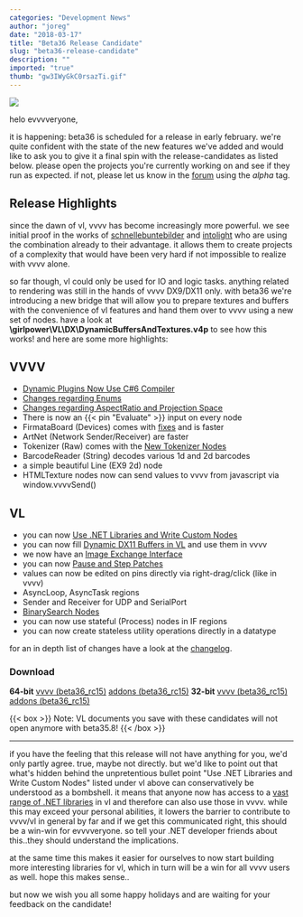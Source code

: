 ```yaml
---
categories: "Development News"
author: "joreg"
date: "2018-03-17"
title: "Beta36 Release Candidate"
slug: "beta36-release-candidate"
description: ""
imported: "true"
thumb: "gw3IWyGkC0rsazTi.gif"
---
```



![](gw3IWyGkC0rsazTi.gif)

helo evvvveryone,

it is happening: beta36 is scheduled for a release in early february. we're quite confident with the state of the new features we've added and would like to ask you to give it a final spin with the release-candidates as listed below. please open the projects you're currently working on and see if they run as expected. if not, please let us know in the [forum](https://discourse.vvvv.org/) using the *alpha* tag. 

## Release Highlights
since the dawn of vl, vvvv has become increasingly more powerful. we see initial proof in the works of [schnellebuntebilder](/blog/zuse) and [intolight](http://www.intolight.de/projekte/skyguide-im-verkehrshaus-luzern) who are using the combination already to their advantage. it allows them to create projects of a complexity that would have been very hard if not impossible to realize with vvvv alone.

so far though, vl could only be used for IO and logic tasks. anything related to rendering was still in the hands of vvvv DX9/DX11 only. with beta36 we're introducing a new bridge that will allow you to prepare textures and buffers with the convenience of vl features and hand them over to vvvv using a new set of nodes. have a look at **\girlpower\VL\DX\DynamicBuffersAndTextures.v4p** to see how this works! and here are some more highlights:

<!--{SPLIT()}-->
## VVVV
- [Dynamic Plugins Now Use C#6 Compiler](/blog/2017/c6-compiler-for-dynamic-plugins)
- [Changes regarding Enums](/blog/2018/small-changes-regarding-enums-in-vvvv)
- [Changes regarding AspectRatio and Projection Space](/blog/2018/aspect-ratio-and-projection-space)
- There is now an {{< pin "Evaluate" >}} input on every node
- FirmataBoard (Devices) comes with [fixes](/blog/2017/firmata-updates-and-fixes) and is faster
- ArtNet (Network Sender/Receiver) are faster
- Tokenizer (Raw) comes with the [New Tokenizer Nodes](/blog/2017/new-tokenizer-nodes)
- BarcodeReader (String) decodes various 1d and 2d barcodes
- a simple beautiful Line (EX9 2d) node
- HTMLTexture nodes now can send values to vvvv from javascript via window.vvvvSend()
<!--~~~-->
## VL
- you can now [Use .NET Libraries and Write Custom Nodes](/blog/2017/vl-using-.net-libraries-and-writing-custom-nodes)
- you can now fill [Dynamic DX11 Buffers in VL](/blog/2018/dynamic-dx11-buffers-in-vl) and use them in vvvv
- we now have an [Image Exchange Interface](/blog/2018/vl-image-exchange-interface)
- you can now [Pause and Step Patches](/blog/2017/vl-one-frame-at-a-time) 
- values can now be edited on pins directly via right-drag/click (like in vvvv)
- AsyncLoop, AsyncTask regions
- Sender and Receiver for UDP and SerialPort
- [BinarySearch Nodes](/blog/2018/binary-search-for-your-keyframes)
- you can now use stateful (Process) nodes in IF regions
- you can now create stateless utility operations directly in a datatype
<!--{SPLIT}-->

for an in depth list of changes have a look at the [changelog](https://betadocs.vvvv.org/changelog/index.html).

### Download
<!--{SPLIT()}-->
**64-bit**
[vvvv (beta36_rc15)](http://teamcity.vvvv.org/guestAuth/app/rest/builds/id:24932/artifacts/content/vvvv_50alpha35.18_x64.zip)
[addons (beta36_rc15)](http://teamcity.vvvv.org/guestAuth/app/rest/builds/id:24932/artifacts/content/addons_50alpha35.18_x64.zip)
**32-bit**
[vvvv (beta36_rc15)](http://teamcity.vvvv.org/guestAuth/app/rest/builds/id:24933/artifacts/content/vvvv_50alpha35.18_x86.zip)
[addons (beta36_rc15)](http://teamcity.vvvv.org/guestAuth/app/rest/builds/id:24933/artifacts/content/addons_50alpha35.18_x86.zip)
<!--~~~-->
{{< box >}}
Note:
VL documents you save with these candidates will not open anymore with beta35.8!
{{< /box >}}
<!--{SPLIT}-->
---

if you have the feeling that this release will not have anything for you, we'd only partly agree. true, maybe not directly. but we'd like to point out that what's hidden behind the unpretentious bullet point "Use .NET Libraries and Write Custom Nodes" listed under vl above can conservatively be understood as a bombshell. it means that anyone now has access to a [vast range of .NET libraries](https://www.nuget.org/) in vl and therefore can also use those in vvvv. while this may exceed your personal abilities, it lowers the barrier to contribute to vvvv/vl in general by far and if we get this communicated right, this should be a win-win for evvvveryone. so tell your .NET developer friends about this..they should understand the implications.

at the same time this makes it easier for ourselves to now start building more interesting libraries for vl, which in turn will be a win for all vvvv users as well. hope this makes sense..

but now we wish you all some happy holidays and are waiting for your feedback on the candidate!